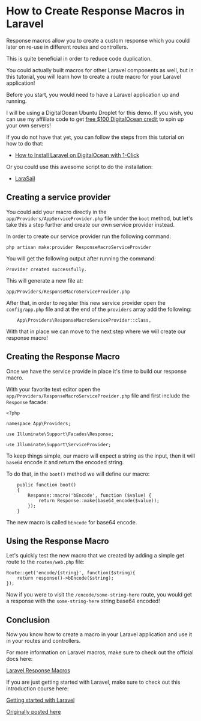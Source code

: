 # How to Create Response Macros in Laravel

Response macros allow you to create a custom response which you could later on re-use in different routes and controllers. 

This is quite beneficial in order to reduce code duplication.

You could actually built macros for other Laravel components as well, but in this tutorial, you will learn how to create a route macro for your Laravel application!

Before you start, you would need to have a Laravel application up and running.

I will be using a DigitalOcean Ubuntu Droplet for this demo. If you wish, you can use my affiliate code to get [free $100 DigitalOcean credit](https://m.do.co/c/2a9bba940f39) to spin up your own servers!

If you do not have that yet, you can follow the steps from this tutorial on how to do that:

* [How to Install Laravel on DigitalOcean with 1-Click](https://devdojo.com/bobbyiliev/how-to-install-laravel-on-digitalocean-with-1-click)

Or you could use this awesome script to do the installation:

* [LaraSail](https://devdojo.com/episode/laravel-on-digital-ocean-with-larasail)

## Creating a service provider

You could add your macro directly in the `app/Providers/AppServiceProvider.php` file under the `boot` method, but let's take this a step further and create our own service provider instead.

In order to create our service provider run the following command:

```
php artisan make:provider ResponseMacroServiceProvider
```

You will get the following output after running the command:

```
Provider created successfully.
```

This will generate a new file at:

```
app/Providers/ResponseMacroServiceProvider.php
```

After that, in order to register this new service provider open the `config/app.php` file and at the end of the `providers` array add the following:

```
    App\Providers\ResponseMacroServiceProvider::class,
```

With that in place we can move to the next step where we will create our response macro!

## Creating the Response Macro

Once we have the service provide in place it's time to build our response macro. 

With your favorite text editor open the `app/Providers/ResponseMacroServiceProvider.php` file and first include the `Response` facade:

```
<?php

namespace App\Providers;

use Illuminate\Support\Facades\Response;

use Illuminate\Support\ServiceProvider;
```

To keep things simple, our macro will expect a string as the input, then it will `base64` encode it and return the encoded string.

To do that, in the `boot()` method we will define our macro:

```
    public function boot()
    {
        Response::macro('bEncode', function ($value) {
            return Response::make(base64_encode($value));
        });
    }
```

The new macro is called `bEncode` for base64 encode.

## Using the Response Macro

Let's quickly test the new macro that we created by adding a  simple get route to the `routes/web.php` file:

```
Route::get('encode/{string}', function($string){
    return response()->bEncode($string);
});
```

Now if you were to visit the `/encode/some-string-here` route, you would get a response with the `some-string-here` string base64 encoded!

## Conclusion

Now you know how to create a macro in your Laravel application and use it in your routes and controllers.

For more information on Laravel macros, make sure to check out the official docs here:

[Laravel Response Macros](https://laravel.com/docs/8.x/responses#response-macros)

If you are just getting started with Laravel, make sure to check out this introduction course here:

[Getting started with Laravel](https://devdojo.com/course/laravel-7-basics)

[Originally posted here](https://devdojo.com/bobbyiliev/how-to-create-response-macros-in-laravel)